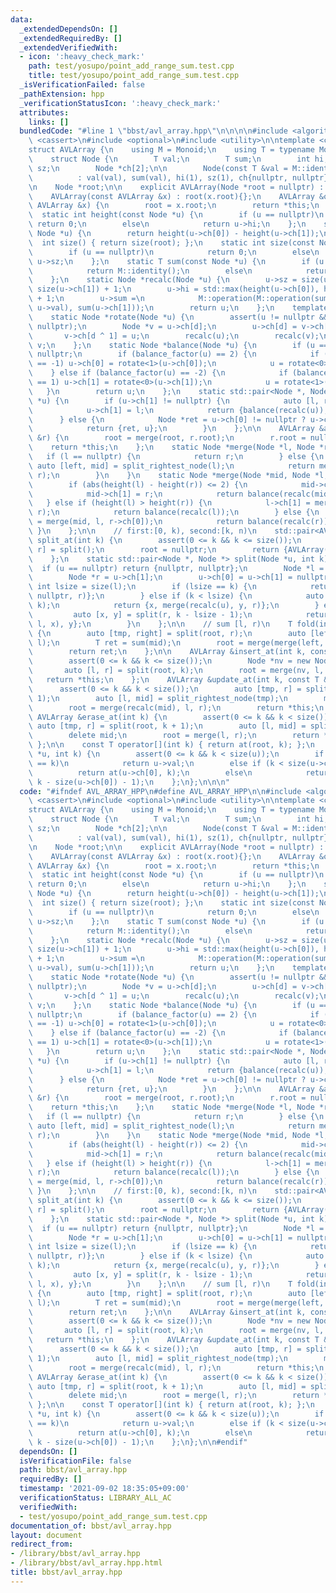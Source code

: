 ```yaml
---
data:
  _extendedDependsOn: []
  _extendedRequiredBy: []
  _extendedVerifiedWith:
  - icon: ':heavy_check_mark:'
    path: test/yosupo/point_add_range_sum.test.cpp
    title: test/yosupo/point_add_range_sum.test.cpp
  _isVerificationFailed: false
  _pathExtension: hpp
  _verificationStatusIcon: ':heavy_check_mark:'
  attributes:
    links: []
  bundledCode: "#line 1 \"bbst/avl_array.hpp\"\n\n\n\n#include <algorithm>\n#include\
    \ <cassert>\n#include <optional>\n#include <utility>\n\ntemplate <class Monoid>\n\
    struct AVLArray {\n    using M = Monoid;\n    using T = typename Monoid::value_type;\n\
    \    struct Node {\n        T val;\n        T sum;\n        int hi;\n        int\
    \ sz;\n        Node *ch[2];\n\n        Node(const T &val = M::identity())\n  \
    \          : val(val), sum(val), hi(1), sz(1), ch{nullptr, nullptr} {};\n    };\n\
    \n    Node *root;\n\n    explicit AVLArray(Node *root = nullptr) : root(root){};\n\
    \    AVLArray(const AVLArray &x) : root(x.root){};\n    AVLArray &operator=(const\
    \ AVLArray &x) {\n        root = x.root;\n        return *this;\n    };\n\n  \
    \  static int height(const Node *u) {\n        if (u == nullptr)\n           \
    \ return 0;\n        else\n            return u->hi;\n    };\n    static int balance_factor(const\
    \ Node *u) {\n        return height(u->ch[0]) - height(u->ch[1]);\n    };\n  \
    \  int size() { return size(root); };\n    static int size(const Node *u) {\n\
    \        if (u == nullptr)\n            return 0;\n        else\n            return\
    \ u->sz;\n    };\n    static T sum(const Node *u) {\n        if (u == nullptr)\n\
    \            return M::identity();\n        else\n            return u->sum;\n\
    \    };\n    static Node *recalc(Node *u) {\n        u->sz = size(u->ch[0]) +\
    \ size(u->ch[1]) + 1;\n        u->hi = std::max(height(u->ch[0]), height(u->ch[1]))\
    \ + 1;\n        u->sum =\n            M::operation(M::operation(sum(u->ch[0]),\
    \ u->val), sum(u->ch[1]));\n        return u;\n    };\n    template <int d>\n\
    \    static Node *rotate(Node *u) {\n        assert(u != nullptr && u->ch[d] !=\
    \ nullptr);\n        Node *v = u->ch[d];\n        u->ch[d] = v->ch[d ^ 1];\n \
    \       v->ch[d ^ 1] = u;\n        recalc(u);\n        recalc(v);\n        return\
    \ v;\n    };\n    static Node *balance(Node *u) {\n        if (u == nullptr) return\
    \ nullptr;\n        if (balance_factor(u) == 2) {\n            if (balance_factor(u->ch[0])\
    \ == -1) u->ch[0] = rotate<1>(u->ch[0]);\n            u = rotate<0>(u);\n    \
    \    } else if (balance_factor(u) == -2) {\n            if (balance_factor(u->ch[1])\
    \ == 1) u->ch[1] = rotate<0>(u->ch[1]);\n            u = rotate<1>(u);\n     \
    \   }\n        return u;\n    };\n    static std::pair<Node *, Node *> split_rightest_node(Node\
    \ *u) {\n        if (u->ch[1] != nullptr) {\n            auto [l, ret] = split_rightest_node(u->ch[1]);\n\
    \            u->ch[1] = l;\n            return {balance(recalc(u)), ret};\n  \
    \      } else {\n            Node *ret = u->ch[0] != nullptr ? u->ch[0] : u->ch[1];\n\
    \            return {ret, u};\n        }\n    };\n\n    AVLArray &append(AVLArray\
    \ &r) {\n        root = merge(root, r.root);\n        r.root = nullptr;\n    \
    \    return *this;\n    };\n    static Node *merge(Node *l, Node *r) {\n     \
    \   if (l == nullptr) {\n            return r;\n        } else {\n           \
    \ auto [left, mid] = split_rightest_node(l);\n            return merge(mid, left,\
    \ r);\n        }\n    }\n    static Node *merge(Node *mid, Node *l, Node *r) {\n\
    \        if (abs(height(l) - height(r)) <= 2) {\n            mid->ch[0] = l;\n\
    \            mid->ch[1] = r;\n            return balance(recalc(mid));\n     \
    \   } else if (height(l) > height(r)) {\n            l->ch[1] = merge(mid, l->ch[1],\
    \ r);\n            return balance(recalc(l));\n        } else {\n            r->ch[0]\
    \ = merge(mid, l, r->ch[0]);\n            return balance(recalc(r));\n       \
    \ }\n    };\n\n    // first:[0, k), second:[k, n)\n    std::pair<AVLArray, AVLArray>\
    \ split_at(int k) {\n        assert(0 <= k && k <= size());\n        auto [l,\
    \ r] = split();\n        root = nullptr;\n        return {AVLArray(l), AVLArray(r)};\n\
    \    };\n    static std::pair<Node *, Node *> split(Node *u, int k) {\n      \
    \  if (u == nullptr) return {nullptr, nullptr};\n        Node *l = u->ch[0];\n\
    \        Node *r = u->ch[1];\n        u->ch[0] = u->ch[1] = nullptr;\n       \
    \ int lsize = size(l);\n        if (lsize == k) {\n            return {l, merge(recalc(u),\
    \ nullptr, r)};\n        } else if (k < lsize) {\n            auto [x, y] = split(l,\
    \ k);\n            return {x, merge(recalc(u), y, r)};\n        } else {\n   \
    \         auto [x, y] = split(r, k - lsize - 1);\n            return {merge(recalc(u),\
    \ l, x), y};\n        }\n    };\n\n    // sum [l, r)\n    T fold(int l, int r)\
    \ {\n        auto [tmp, right] = split(root, r);\n        auto [left, mid] = split(tmp,\
    \ l);\n        T ret = sum(mid);\n        root = merge(merge(left, mid), right);\n\
    \        return ret;\n    };\n\n    AVLArray &insert_at(int k, const T &dat) {\n\
    \        assert(0 <= k && k <= size());\n        Node *nv = new Node(dat);\n \
    \       auto [l, r] = split(root, k);\n        root = merge(nv, l, r);\n     \
    \   return *this;\n    };\n    AVLArray &update_at(int k, const T &dat) {\n  \
    \      assert(0 <= k && k < size());\n        auto [tmp, r] = split(root, k +\
    \ 1);\n        auto [l, mid] = split_rightest_node(tmp);\n        mid->val = dat;\n\
    \        root = merge(recalc(mid), l, r);\n        return *this;\n    };\n   \
    \ AVLArray &erase_at(int k) {\n        assert(0 <= k && k < size());\n       \
    \ auto [tmp, r] = split(root, k + 1);\n        auto [l, mid] = split_rightest_node(tmp);\n\
    \        delete mid;\n        root = merge(l, r);\n        return *this;\n   \
    \ };\n\n    const T operator[](int k) { return at(root, k); };\n    const T at(Node\
    \ *u, int k) {\n        assert(0 <= k && k < size(u));\n        if (size(u->ch[0])\
    \ == k)\n            return u->val;\n        else if (k < size(u->ch[0]))\n  \
    \          return at(u->ch[0], k);\n        else\n            return at(u->ch[1],\
    \ k - size(u->ch[0]) - 1);\n    };\n};\n\n\n"
  code: "#ifndef AVL_ARRAY_HPP\n#define AVL_ARRAY_HPP\n\n#include <algorithm>\n#include\
    \ <cassert>\n#include <optional>\n#include <utility>\n\ntemplate <class Monoid>\n\
    struct AVLArray {\n    using M = Monoid;\n    using T = typename Monoid::value_type;\n\
    \    struct Node {\n        T val;\n        T sum;\n        int hi;\n        int\
    \ sz;\n        Node *ch[2];\n\n        Node(const T &val = M::identity())\n  \
    \          : val(val), sum(val), hi(1), sz(1), ch{nullptr, nullptr} {};\n    };\n\
    \n    Node *root;\n\n    explicit AVLArray(Node *root = nullptr) : root(root){};\n\
    \    AVLArray(const AVLArray &x) : root(x.root){};\n    AVLArray &operator=(const\
    \ AVLArray &x) {\n        root = x.root;\n        return *this;\n    };\n\n  \
    \  static int height(const Node *u) {\n        if (u == nullptr)\n           \
    \ return 0;\n        else\n            return u->hi;\n    };\n    static int balance_factor(const\
    \ Node *u) {\n        return height(u->ch[0]) - height(u->ch[1]);\n    };\n  \
    \  int size() { return size(root); };\n    static int size(const Node *u) {\n\
    \        if (u == nullptr)\n            return 0;\n        else\n            return\
    \ u->sz;\n    };\n    static T sum(const Node *u) {\n        if (u == nullptr)\n\
    \            return M::identity();\n        else\n            return u->sum;\n\
    \    };\n    static Node *recalc(Node *u) {\n        u->sz = size(u->ch[0]) +\
    \ size(u->ch[1]) + 1;\n        u->hi = std::max(height(u->ch[0]), height(u->ch[1]))\
    \ + 1;\n        u->sum =\n            M::operation(M::operation(sum(u->ch[0]),\
    \ u->val), sum(u->ch[1]));\n        return u;\n    };\n    template <int d>\n\
    \    static Node *rotate(Node *u) {\n        assert(u != nullptr && u->ch[d] !=\
    \ nullptr);\n        Node *v = u->ch[d];\n        u->ch[d] = v->ch[d ^ 1];\n \
    \       v->ch[d ^ 1] = u;\n        recalc(u);\n        recalc(v);\n        return\
    \ v;\n    };\n    static Node *balance(Node *u) {\n        if (u == nullptr) return\
    \ nullptr;\n        if (balance_factor(u) == 2) {\n            if (balance_factor(u->ch[0])\
    \ == -1) u->ch[0] = rotate<1>(u->ch[0]);\n            u = rotate<0>(u);\n    \
    \    } else if (balance_factor(u) == -2) {\n            if (balance_factor(u->ch[1])\
    \ == 1) u->ch[1] = rotate<0>(u->ch[1]);\n            u = rotate<1>(u);\n     \
    \   }\n        return u;\n    };\n    static std::pair<Node *, Node *> split_rightest_node(Node\
    \ *u) {\n        if (u->ch[1] != nullptr) {\n            auto [l, ret] = split_rightest_node(u->ch[1]);\n\
    \            u->ch[1] = l;\n            return {balance(recalc(u)), ret};\n  \
    \      } else {\n            Node *ret = u->ch[0] != nullptr ? u->ch[0] : u->ch[1];\n\
    \            return {ret, u};\n        }\n    };\n\n    AVLArray &append(AVLArray\
    \ &r) {\n        root = merge(root, r.root);\n        r.root = nullptr;\n    \
    \    return *this;\n    };\n    static Node *merge(Node *l, Node *r) {\n     \
    \   if (l == nullptr) {\n            return r;\n        } else {\n           \
    \ auto [left, mid] = split_rightest_node(l);\n            return merge(mid, left,\
    \ r);\n        }\n    }\n    static Node *merge(Node *mid, Node *l, Node *r) {\n\
    \        if (abs(height(l) - height(r)) <= 2) {\n            mid->ch[0] = l;\n\
    \            mid->ch[1] = r;\n            return balance(recalc(mid));\n     \
    \   } else if (height(l) > height(r)) {\n            l->ch[1] = merge(mid, l->ch[1],\
    \ r);\n            return balance(recalc(l));\n        } else {\n            r->ch[0]\
    \ = merge(mid, l, r->ch[0]);\n            return balance(recalc(r));\n       \
    \ }\n    };\n\n    // first:[0, k), second:[k, n)\n    std::pair<AVLArray, AVLArray>\
    \ split_at(int k) {\n        assert(0 <= k && k <= size());\n        auto [l,\
    \ r] = split();\n        root = nullptr;\n        return {AVLArray(l), AVLArray(r)};\n\
    \    };\n    static std::pair<Node *, Node *> split(Node *u, int k) {\n      \
    \  if (u == nullptr) return {nullptr, nullptr};\n        Node *l = u->ch[0];\n\
    \        Node *r = u->ch[1];\n        u->ch[0] = u->ch[1] = nullptr;\n       \
    \ int lsize = size(l);\n        if (lsize == k) {\n            return {l, merge(recalc(u),\
    \ nullptr, r)};\n        } else if (k < lsize) {\n            auto [x, y] = split(l,\
    \ k);\n            return {x, merge(recalc(u), y, r)};\n        } else {\n   \
    \         auto [x, y] = split(r, k - lsize - 1);\n            return {merge(recalc(u),\
    \ l, x), y};\n        }\n    };\n\n    // sum [l, r)\n    T fold(int l, int r)\
    \ {\n        auto [tmp, right] = split(root, r);\n        auto [left, mid] = split(tmp,\
    \ l);\n        T ret = sum(mid);\n        root = merge(merge(left, mid), right);\n\
    \        return ret;\n    };\n\n    AVLArray &insert_at(int k, const T &dat) {\n\
    \        assert(0 <= k && k <= size());\n        Node *nv = new Node(dat);\n \
    \       auto [l, r] = split(root, k);\n        root = merge(nv, l, r);\n     \
    \   return *this;\n    };\n    AVLArray &update_at(int k, const T &dat) {\n  \
    \      assert(0 <= k && k < size());\n        auto [tmp, r] = split(root, k +\
    \ 1);\n        auto [l, mid] = split_rightest_node(tmp);\n        mid->val = dat;\n\
    \        root = merge(recalc(mid), l, r);\n        return *this;\n    };\n   \
    \ AVLArray &erase_at(int k) {\n        assert(0 <= k && k < size());\n       \
    \ auto [tmp, r] = split(root, k + 1);\n        auto [l, mid] = split_rightest_node(tmp);\n\
    \        delete mid;\n        root = merge(l, r);\n        return *this;\n   \
    \ };\n\n    const T operator[](int k) { return at(root, k); };\n    const T at(Node\
    \ *u, int k) {\n        assert(0 <= k && k < size(u));\n        if (size(u->ch[0])\
    \ == k)\n            return u->val;\n        else if (k < size(u->ch[0]))\n  \
    \          return at(u->ch[0], k);\n        else\n            return at(u->ch[1],\
    \ k - size(u->ch[0]) - 1);\n    };\n};\n\n#endif"
  dependsOn: []
  isVerificationFile: false
  path: bbst/avl_array.hpp
  requiredBy: []
  timestamp: '2021-09-02 18:35:05+09:00'
  verificationStatus: LIBRARY_ALL_AC
  verifiedWith:
  - test/yosupo/point_add_range_sum.test.cpp
documentation_of: bbst/avl_array.hpp
layout: document
redirect_from:
- /library/bbst/avl_array.hpp
- /library/bbst/avl_array.hpp.html
title: bbst/avl_array.hpp
---
```

